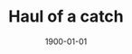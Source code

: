 ---
title: Haul of a catch
date: 1900-01-01
# description: Ea vis perpetua complectitur, te nec molestiae adversarium. Corpora nominati mediocritatem te sea, no purto periculis mei. Ut nec quod intellegat, ut tation quaeque vim. His vocent appetere ut, duo in choro instructior.
thumb: /assets/images/blog--ross-scroble-blue-fish.jpg
image: /assets/images/blog--ross-scroble-blue-fish.jpg
angler-name: Ross Scroble
# angler-links: 
#     website: a-url-goes-here
#     twitter: a-url-goes-here
#     facebook: a-url-goes-here
#     instagram: a-url-goes-here
#     pinterest: a-url-goes-here

# reel-type: spinning
# reel-series: 800

# location: Someplace, United States
# fish: Some Big Fish
# fish-length: 49 in.
# fish-weight: 78 lbs.
---